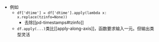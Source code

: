 - 例如
  - `df['dtime'] = df['dtime'].apply(lambda x: x.replace(tzinfo=None))`
    - 去除[[pd-timestamps#tzinfo]]
  - `df.apply(...)`类比[[apply-along-axis]]，函数要求输入一元。但输出类型灵活